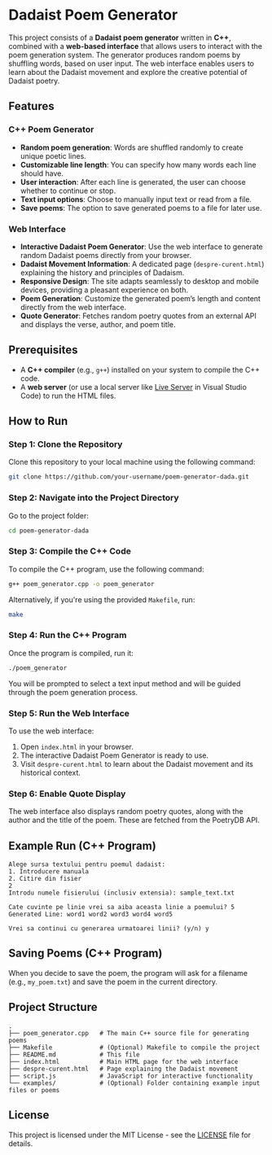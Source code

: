 # Dadaist Poem Generator

This project consists of a **Dadaist poem generator** written in **C++**, combined with a **web-based interface** that allows users to interact with the poem generation system. The generator produces random poems by shuffling words, based on user input. The web interface enables users to learn about the Dadaist movement and explore the creative potential of Dadaist poetry.

## Features

### C++ Poem Generator
- **Random poem generation**: Words are shuffled randomly to create unique poetic lines.
- **Customizable line length**: You can specify how many words each line should have.
- **User interaction**: After each line is generated, the user can choose whether to continue or stop.
- **Text input options**: Choose to manually input text or read from a file.
- **Save poems**: The option to save generated poems to a file for later use.

### Web Interface
- **Interactive Dadaist Poem Generator**: Use the web interface to generate random Dadaist poems directly from your browser.
- **Dadaist Movement Information**: A dedicated page (`despre-curent.html`) explaining the history and principles of Dadaism.
- **Responsive Design**: The site adapts seamlessly to desktop and mobile devices, providing a pleasant experience on both.
- **Poem Generation**: Customize the generated poem’s length and content directly from the web interface.
- **Quote Generator**: Fetches random poetry quotes from an external API and displays the verse, author, and poem title.

## Prerequisites

- A **C++ compiler** (e.g., `g++`) installed on your system to compile the C++ code.
- A **web server** (or use a local server like [Live Server](https://marketplace.visualstudio.com/items?itemName=ritwickdey.LiveServer) in Visual Studio Code) to run the HTML files.

## How to Run

### Step 1: Clone the Repository
Clone this repository to your local machine using the following command:
```bash
git clone https://github.com/your-username/poem-generator-dada.git
```

### Step 2: Navigate into the Project Directory
Go to the project folder:
```bash
cd poem-generator-dada
```

### Step 3: Compile the C++ Code
To compile the C++ program, use the following command:
```bash
g++ poem_generator.cpp -o poem_generator
```
Alternatively, if you're using the provided `Makefile`, run:
```bash
make
```

### Step 4: Run the C++ Program
Once the program is compiled, run it:
```bash
./poem_generator
```
You will be prompted to select a text input method and will be guided through the poem generation process.

### Step 5: Run the Web Interface
To use the web interface:
1. Open `index.html` in your browser.
2. The interactive Dadaist Poem Generator is ready to use.
3. Visit `despre-curent.html` to learn about the Dadaist movement and its historical context.

### Step 6: Enable Quote Display
The web interface also displays random poetry quotes, along with the author and the title of the poem. These are fetched from the PoetryDB API.

## Example Run (C++ Program)
```
Alege sursa textului pentru poemul dadaist:
1. Introducere manuala
2. Citire din fisier
2
Introdu numele fisierului (inclusiv extensia): sample_text.txt

Cate cuvinte pe linie vrei sa aiba aceasta linie a poemului? 5
Generated Line: word1 word2 word3 word4 word5

Vrei sa continui cu generarea urmatoarei linii? (y/n) y
```

## Saving Poems (C++ Program)
When you decide to save the poem, the program will ask for a filename (e.g., `my_poem.txt`) and save the poem in the current directory.

## Project Structure
```
.
├── poem_generator.cpp   # The main C++ source file for generating poems
├── Makefile             # (Optional) Makefile to compile the project
├── README.md            # This file
├── index.html           # Main HTML page for the web interface
├── despre-curent.html   # Page explaining the Dadaist movement
├── script.js            # JavaScript for interactive functionality
└── examples/            # (Optional) Folder containing example input files or poems
```

## License
This project is licensed under the MIT License - see the [LICENSE](LICENSE) file for details.
